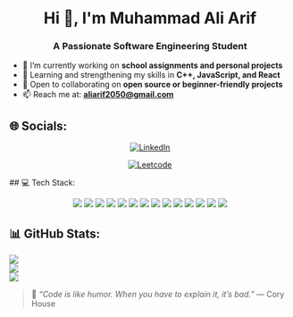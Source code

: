 <h1 align="center">Hi 👋, I'm Muhammad Ali Arif</h1>
<h3 align="center">A Passionate Software Engineering Student</h3>

- 🔭 I’m currently working on **school assignments and personal projects**  
- 🌱 Learning and strengthening my skills in **C++, JavaScript, and React**  
- 👯 Open to collaborating on **open source or beginner-friendly projects**  
- 📫 Reach me at: **aliarif2050@gmail.com**

## 🌐 Socials:
<p align="center">
  <a href="https://linkedin.com/in/aliarif-se28"><img src="https://img.shields.io/badge/LinkedIn-%230077B5.svg?logo=linkedin&logoColor=white" alt="LinkedIn"/></a>
</p>
<p align="center">
  <a href="https://leetcode.com/aliarif_728"><img src="https://img.shields.io/badge/LeetCode-green?style=flat-square&logo=LeetCode&logoColor=white" alt="Leetcode"/></a>
</p>
## 💻 Tech Stack:
<p align="center">
  <img src="https://img.shields.io/badge/c++-%2300599C.svg?style=for-the-badge&logo=c%2B%2B&logoColor=white"/>
  <img src="https://img.shields.io/badge/c-%2300599C.svg?style=for-the-badge&logo=c&logoColor=white"/>
  <img src="https://img.shields.io/badge/java-%23ED8B00.svg?style=for-the-badge&logo=java&logoColor=white"/>
  <img src="https://img.shields.io/badge/javafx-%23FF0000.svg?style=for-the-badge&logo=javafx&logoColor=white"/>
  <img src="https://img.shields.io/badge/html5-%23E34F26.svg?style=for-the-badge&logo=html5&logoColor=white"/>
  <img src="https://img.shields.io/badge/css3-%231572B6.svg?style=for-the-badge&logo=css3&logoColor=white"/>
  <img src="https://img.shields.io/badge/javascript-%23F7DF1E.svg?style=for-the-badge&logo=javascript&logoColor=black"/>
  <img src="https://img.shields.io/badge/react-%2361DAFB.svg?style=for-the-badge&logo=react&logoColor=black"/>
  <img src="https://img.shields.io/badge/adobe%20photoshop-%2331A8FF.svg?style=for-the-badge&logo=adobe%20photoshop&logoColor=white"/>
  <img src="https://img.shields.io/badge/github-%23121011.svg?style=for-the-badge&logo=github&logoColor=white"/>
  <img src="https://img.shields.io/badge/redux-%23593d88.svg?style=for-the-badge&logo=redux&logoColor=white"/>
  <img src="https://img.shields.io/badge/express.js-%23404d59.svg?style=for-the-badge&logo=express&logoColor=%2361DAFB"/>
  <img src="https://img.shields.io/badge/mongodb-%234ea94b.svg?style=for-the-badge&logo=mongodb&logoColor=white"/>
  <img src="https://img.shields.io/badge/node.js-6DA55F?style=for-the-badge&logo=node.js&logoColor=white"/>
</p>

## 📊 GitHub Stats:
<div>
  <img src="https://github-readme-stats.vercel.app/api?username=aliarif2050&theme=dark&hide_border=false&include_all_commits=false&count_private=true"/><br/>
  <img src="https://github-readme-stats.vercel.app/api/top-langs/?username=aliarif2050&theme=dark&hide_border=false&include_all_commits=false&count_private=true&layout=compact"/><br/>
  <img src="https://nirzak-streak-stats.vercel.app/?user=aliarif2050&theme=dark&hide_border=false"/>
</div>

> 🌟 _“Code is like humor. When you have to explain it, it’s bad.”_ — Cory House

<div align="center">
